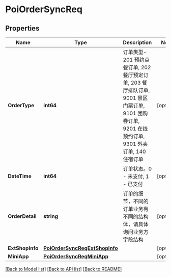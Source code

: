 # PoiOrderSyncReq

## Properties

Name | Type | Description | Notes
------------ | ------------- | ------------- | -------------
**OrderType** | **int64** | 订单类型- 201 预约点餐订单, 202 餐厅预定订单, 203 餐厅排队订单, 9001 景区门票订单, 9101 团购券订单, 9201 在线预约订单, 9301 外卖订单, 140 住宿订单 | [optional] 
**DateTime** | **int64** | 订单状态。0 - 未支付, 1 - 已支付 | [optional] 
**OrderDetail** | **string** | 订单的细节，不同的订单业务有不同的结构体，请具体询问业务方字段结构 | [optional] 
**ExtShopInfo** | [**PoiOrderSyncReqExtShopInfo**](PoiOrderSyncReq_ext_shop_info.md) |  | [optional] 
**MiniApp** | [**PoiOrderSyncReqMiniApp**](PoiOrderSyncReq_mini_app.md) |  | [optional] 

[[Back to Model list]](../README.md#documentation-for-models) [[Back to API list]](../README.md#documentation-for-api-endpoints) [[Back to README]](../README.md)


